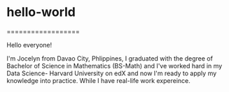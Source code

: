 # hello-world
==================

Hello everyone!

I'm Jocelyn from Davao City, Phlippines, I graduated with the degree of Bachelor of Science in Mathematics (BS-Math) and I've worked hard 
in my Data Science- Harvard University on edX and now I'm ready to apply my knowledge into practice.  While I have real-life work expereince.

